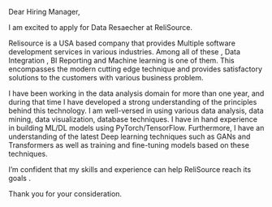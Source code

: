 Dear Hiring Manager,

 I am excited to apply for Data Resaecher at ReliSource.

Relisource is a USA based company that provides Multiple software development services in various industries. Among all of these , Data Integration , BI Reporting and Machine learning is one of them. This encompasses the modern cutting edge technique and  provides satisfactory solutions to the customers with various business problem.

I have been working in the data analysis domain for more than one year, and during that time I have developed a strong understanding of the principles behind this technology. I am well-versed in using various data analysis, data mining, data visualization, database techniques. I have in hand experience in building ML/DL models using  PyTorch/TensorFlow. Furthermore, I have an understanding of the latest Deep learning techniques such as GANs and Transformers as well as training and fine-tuning models based on these techniques. 

I’m confident that my skills and experience can help ReliSource  reach its goals .

Thank you for your consideration.